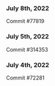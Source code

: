 ### July 8th, 2022

Commit #77819

### July 5th, 2022

Commit #314353


### July 4th, 2022

Commit #72281
